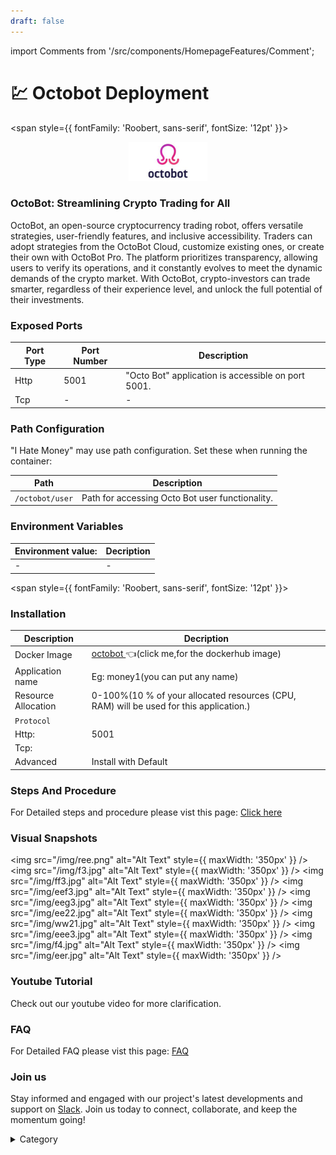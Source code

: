 ```yaml
---
draft: false
---
```

import Comments from '/src/components/HomepageFeatures/Comment';





# 💹 Octobot Deployment

<span style={{ fontFamily: 'Roobert, sans-serif', fontSize: '12pt' }}>

<p align="center">
  <img src="/img/sdsd.jpg" alt="Alt Text" width="25%"/>
</p> 


### OctoBot: Streamlining Crypto Trading for All

OctoBot, an open-source cryptocurrency trading robot, offers versatile strategies, user-friendly features, and inclusive accessibility. Traders can adopt strategies from the OctoBot Cloud, customize existing ones, or create their own with OctoBot Pro. The platform prioritizes transparency, allowing users to verify its operations, and it constantly evolves to meet the dynamic demands of the crypto market. With OctoBot, crypto-investors can trade smarter, regardless of their experience level, and unlock the full potential of their investments.
### Exposed Ports

| Port Type | Port Number | Description                                      |
| --------- | ----------- | ------------------------------------------------ |
| Http      | 5001        | "Octo Bot" application is accessible on port 5001. |
| Tcp       | -           | -             |

### Path Configuration

"I Hate Money" may use path configuration. Set these when running the container:

| Path                         | Description                                       |
| ---------------------------- | ------------------------------------------------- |
| `/octobot/user`              | Path for accessing Octo Bot user functionality.  |


### Environment Variables


|   **Environment value:**          | Decription                                                                                                               | 
| --------------------- | ------                                                                                                                   | 
|-       |  -                              |

</span>


<span style={{ fontFamily: 'Roobert, sans-serif', fontSize: '12pt' }}>

### Installation
                                                                                                 

|  Description          | Decription                                                                                                               | 
| --------------------- | ------                                                                                                                   | 
| Docker Image          |   [octobot ](https://hub.docker.com/r/drakkarsoftware/octobot) 👈(click me,for the dockerhub image)                                   |
| Application name      |  Eg: money1(you can put any name)                                                                                        | 
| Resource Allocation   |  0-100%(10 % of your allocated resources (CPU, RAM) will be used for this application.)                                  | 
| `Protocol`            |                                                                                                                          | 
|  Http:                |     5001                                                                                                                  |
|  Tcp:                 |                                                                                                                           | 
|    Advanced           |    Install with Default                                                                                                  |

### Steps And Procedure

For Detailed steps and procedure please vist this page: [Click here](https://techscaleinfinite.github.io/introduction/cloud-float/Steps%20and%20procedure)






### Visual Snapshots
<img src="/img/ree.png" alt="Alt Text" style={{ maxWidth: '350px' }} /> <img src="/img/f3.jpg" alt="Alt Text" style={{ maxWidth: '350px' }} /> <img src="/img/ff3.jpg" alt="Alt Text" style={{ maxWidth: '350px' }} />
<img src="/img/eef3.jpg" alt="Alt Text" style={{ maxWidth: '350px' }} /> <img src="/img/eeg3.jpg" alt="Alt Text" style={{ maxWidth: '350px' }} /> <img src="/img/ee22.jpg" alt="Alt Text" style={{ maxWidth: '350px' }} />
<img src="/img/ww21.jpg" alt="Alt Text" style={{ maxWidth: '350px' }} /> <img src="/img/eee3.jpg" alt="Alt Text" style={{ maxWidth: '350px' }} /> <img src="/img/f4.jpg" alt="Alt Text" style={{ maxWidth: '350px' }} />
<img src="/img/eer.jpg" alt="Alt Text" style={{ maxWidth: '350px' }} />

### Youtube Tutorial&#x20;

Check out our youtube video for more clarification.

### FAQ

For Detailed FAQ please vist this page: [FAQ](https://techscaleinfinite.github.io/FAQ)

### Join us

Stay informed and engaged with our project's latest developments and support on [Slack](https://app.slack.com/client/T04QS32JX6E/C04QKEWE146). Join us today to connect, collaborate, and keep the momentum going!&#x20;

<details>

<summary>Category</summary>

Kubernetes, cloud computing, DevOps, cloud services, hosting platform, container orchestration, cloud infrastructure, cloud deployment, cloud management, cloud technology, cloud solutions, crypto, monry

</details>

</span>

<Comments />